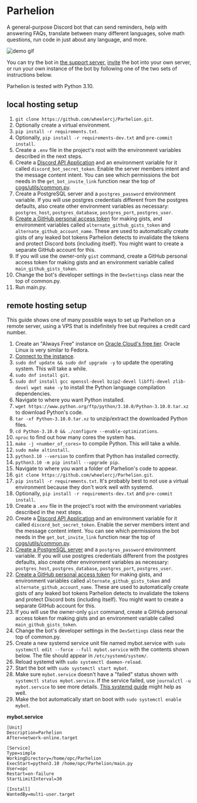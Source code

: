 # Parhelion

A general-purpose Discord bot that can send reminders, help with answering FAQs, translate between many different languages, solve math questions, run code in just about any language, and more.

![demo gif](https://media.giphy.com/media/ydzwjHvEZEc2kmi049/giphy.gif)

You can try the bot in [the support server](https://discord.gg/mCqGhPJVcN), [invite](https://discord.com/oauth2/authorize?client_id=836071320328077332&scope=bot+applications.commands&permissions=2147740736) the bot into your own server, or run your own instance of the bot by following one of the two sets of instructions below.

Parhelion is tested with Python 3.10.

## local hosting setup

1. `git clone https://github.com/wheelercj/Parhelion.git`.
2. Optionally create a virtual environment.
3. `pip install -r requirements.txt`.
4. Optionally, `pip install -r requirements-dev.txt` and `pre-commit install`.
5. Create a `.env` file in the project's root with the environment variables described in the next steps.
6.  Create a [Discord API Application](https://discord.com/developers/applications) and an environment variable for it called `discord_bot_secret_token`. Enable the server members intent and the message content intent. You can see which permissions the bot needs in the `get_bot_invite_link` function near the top of [cogs/utils/common.py](https://github.com/wheelercj/Parhelion/blob/main/cogs/utils/common.py).
7.  Create a PostgreSQL server and a `postgres_password` environment variable. If you will use postgres credentials different from the postgres defaults, also create other environment variables as necessary: `postgres_host`, `postgres_database`, `postgres_port`, `postgres_user`.
8.  [Create a GitHub personal access token](https://gist.github.com/beep-boop-82197842/4255864be63966b8618e332d1df30619) for making gists, and environment variables called `alternate_github_gists_token` and `alternate_github_account_name`. These are used to automatically create gists of any leaked bot tokens Parhelion detects to invalidate the tokens and protect Discord bots (including itself). You might want to create a separate GitHub account for this.
9.  If you will use the owner-only `gist` command, create a GitHub personal access token for making gists and an environment variable called `main_github_gists_token`.
10. Change the bot's developer settings in the `DevSettings` class near the top of common.py.
11. Run main.py.

## remote hosting setup

This guide shows one of many possible ways to set up Parhelion on a remote server, using a VPS that is indefinitely free but requires a credit card number.

1. Create an "Always Free" instance on [Oracle Cloud's free tier](https://www.oracle.com/cloud/free/). Oracle Linux is very similar to Fedora.
2. [Connect to the instance](https://docs.oracle.com/en-us/iaas/Content/Compute/Tasks/accessinginstance.htm).
3. `sudo dnf update && sudo dnf upgrade -y` to update the operating system. This will take a while.
4. `sudo dnf install git`.
5. `sudo dnf install gcc openssl-devel bzip2-devel libffi-devel zlib-devel wget make -y` to install the Python language compilation dependencies.
6. Navigate to where you want Python installed.
7. `wget https://www.python.org/ftp/python/3.10.0/Python-3.10.0.tar.xz` to download Python's code.
8. `tar -xf Python-3.10.0.tar.xz` to unzip/extract the downloaded Python files.
9. `cd Python-3.10.0 && ./configure --enable-optimizations`.
10. `nproc` to find out how many cores the system has.
11. `make -j <number_of_cores>` to compile Python. This will take a while.
12. `sudo make altinstall`.
13. `python3.10 --version` to confirm that Python has installed correctly.
14. `python3.10 -m pip install --upgrade pip`.
15. Navigate to where you want a folder of Parhelion's code to appear.
16. `git clone https://github.com/wheelercj/Parhelion.git`.
17. `pip install -r requirements.txt`. It's probably best to not use a virtual environment because they don't work well with systemd.
18. Optionally, `pip install -r requirements-dev.txt` and `pre-commit install`.
19. Create a `.env` file in the project's root with the environment variables described in the next steps.
20. Create a [Discord API Application](https://discord.com/developers/applications) and an environment variable for it called `discord_bot_secret_token`. Enable the server members intent and the message content intent. You can see which permissions the bot needs in the `get_bot_invite_link` function near the top of [cogs/utils/common.py](https://github.com/wheelercj/Parhelion/blob/main/cogs/utils/common.py).
21. [Create a PostgreSQL server](https://docs.fedoraproject.org/en-US/quick-docs/postgresql/) and a `postgres_password` environment variable. If you will use postgres credentials different from the postgres defaults, also create other environment variables as necessary: `postgres_host`, `postgres_database`, `postgres_port`, `postgres_user`.
22. [Create a GitHub personal access token](https://gist.github.com/beep-boop-82197842/4255864be63966b8618e332d1df30619) for making gists, and environment variables called `alternate_github_gists_token` and `alternate_github_account_name`. These are used to automatically create gists of any leaked bot tokens Parhelion detects to invalidate the tokens and protect Discord bots (including itself). You might want to create a separate GitHub account for this.
23. If you will use the owner-only `gist` command, create a GitHub personal access token for making gists and an environment variable called `main_github_gists_token`.
24. Change the bot's developer settings in the `DevSettings` class near the top of common.py.
25. Create a new systemd service unit file named mybot.service with `sudo systemctl edit --force --full mybot.service` with the contents shown below. The file should appear in `/etc/systemd/system/`.
26. Reload systemd with `sudo systemctl daemon-reload`.
27. Start the bot with `sudo systemctl start mybot`.
28. Make sure `mybot.service` doesn't have a "failed" status shown with `systemctl status mybot.service`. If the service failed, use `journalctl -u mybot.service` to see more details. [This systemd guide](https://www.digitalocean.com/community/tutorials/systemd-essentials-working-with-services-units-and-the-journal) might help as well.
29. Make the bot automatically start on boot with `sudo systemctl enable mybot`.

**mybot.service**

```
[Unit]
Description=Parhelion
After=network-online.target

[Service]
Type=simple
WorkingDirectory=/home/opc/Parhelion
ExecStart=python3.10 /home/opc/Parhelion/main.py
User=opc
Restart=on-failure
StartLimitInterval=30

[Install]
WantedBy=multi-user.target
```

